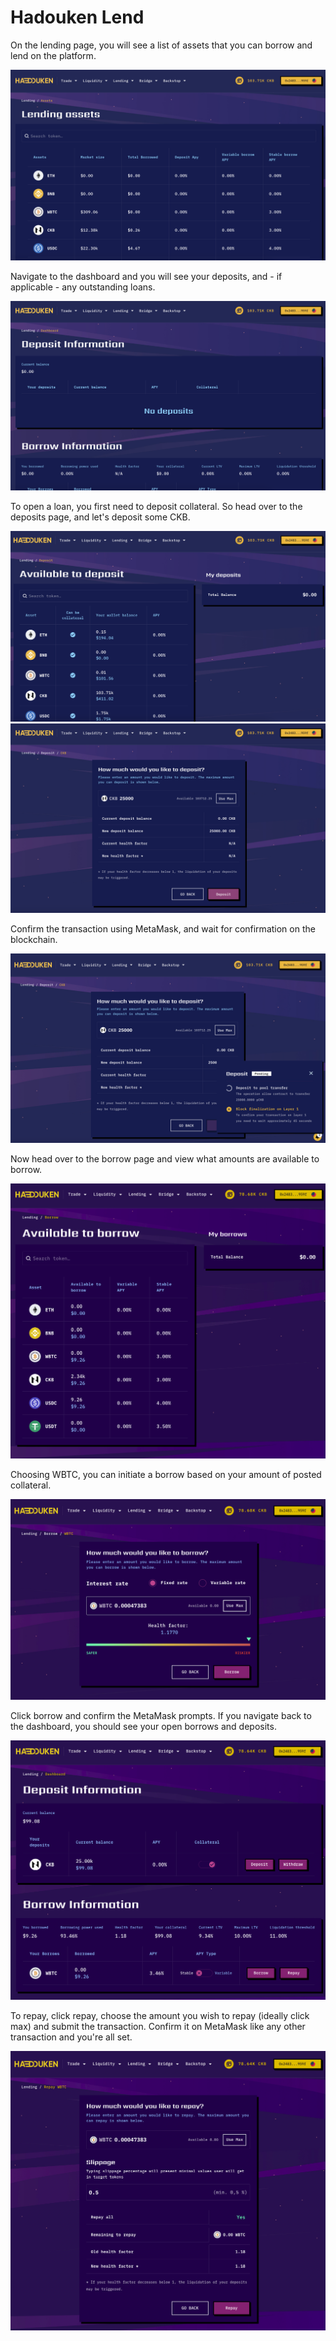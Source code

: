 # Hadouken Lend

On the lending page, you will see a list of assets that you can borrow and lend on the platform.

![](<../.gitbook/assets/image (2) (1).png>)

Navigate to the dashboard and you will see your deposits, and - if applicable - any outstanding loans.

![](<../.gitbook/assets/image (6).png>)

To open a loan, you first need to deposit collateral. So head over to the deposits page, and let's deposit some CKB.

![](<../.gitbook/assets/image (20).png>)<img src="../.gitbook/assets/image (5) (3).png" alt="" data-size="original">

Confirm the transaction using MetaMask, and wait for confirmation on the blockchain.

![](<../.gitbook/assets/image (38).png>)

Now head over to the borrow page and view what amounts are available to borrow.

![](<../.gitbook/assets/image (4).png>)

Choosing WBTC, you can initiate a borrow based on your amount of posted collateral.

![](<../.gitbook/assets/image (2) (2).png>)

Click borrow and confirm the MetaMask prompts. If you navigate back to the dashboard, you should see your open borrows and deposits.

![](<../.gitbook/assets/image (1).png>)

To repay, click repay, choose the amount you wish to repay (ideally click max) and submit the transaction. Confirm it on MetaMask like any other transaction and you're all set.

![](<../.gitbook/assets/image (5).png>)
